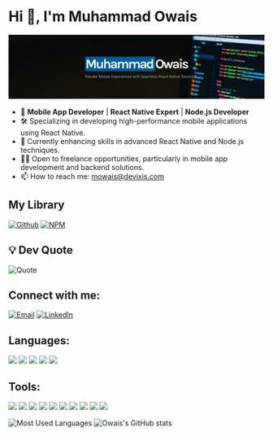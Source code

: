 # Hi 👋, I'm Muhammad Owais

![Banner Image](https://github.com/mowaisch/mowaisch/blob/main/assets/banner.jpeg?raw=true)

- 🚀 **Mobile App Developer** | **React Native Expert** | **Node.js Developer**
- 🛠️ Specializing in developing high-performance mobile applications using React Native.
- 🌱 Currently enhancing skills in advanced React Native and Node.js techniques.
- 👨‍💻 Open to freelance opportunities, particularly in mobile app development and backend solutions.
- 📫 How to reach me: [mowais@devixis.com](mailto:mowais@devixis.com)

## My Library

[![Github](https://img.icons8.com/color/48/000000/github)](https://github.com/mowaisch/react-native-animated-border-view)
[![NPM](https://img.icons8.com/color/48/000000/npm.png)](https://www.npmjs.com/package/react-native-animated-border-view)

## 💡 Dev Quote

![Quote](https://quotes-github-readme.vercel.app/api?type=horizontal&theme=radical)

## Connect with me:

[![Email](https://img.icons8.com/color/48/000000/new-post.png)](mailto:mowais@devixis.com)
[![LinkedIn](https://img.icons8.com/color/48/000000/linkedin.png)](https://www.linkedin.com/in/muhammad-owais-9200b9211/)

## Languages:

<img src="https://img.icons8.com/color/48/000000/html-5.png"/> <img src="https://img.icons8.com/color/48/000000/css3.png"/> <img src="https://img.icons8.com/color/48/000000/javascript.png"/> <img src="https://img.icons8.com/color/48/000000/typescript.png"/> <img src="https://img.icons8.com/color/48/000000/java-coffee-cup-logo--v1.png"/>

## Tools:

<img src="https://img.icons8.com/color/48/000000/react-native.png"/> <img src="https://img.icons8.com/fluency/48/000000/node-js.png"/> <img src="https://img.icons8.com/color/48/000000/mongodb.png"/> <img src="https://img.icons8.com/color/48/000000/sass.png"/> <img src="https://img.icons8.com/color/48/000000/adobe-photoshop.png"/> <img src="https://img.icons8.com/color/48/000000/figma.png"/> <img src="https://img.icons8.com/color/48/000000/mysql-logo.png"/> <img src="https://img.icons8.com/color/48/000000/amazon-web-services.png"/> <img src="https://img.icons8.com/color/48/000000/heroku.png"/> <img src="https://img.icons8.com/color/48/000000/tailwindcss.png"/>



![Most Used Languages](https://github-readme-stats.vercel.app/api/top-langs/?username=mowaisch&layout=compact&theme=radical)
![Owais's GitHub stats](https://github-readme-stats.vercel.app/api?username=mowaisch&show_icons=true&theme=radical&count_private=true&token=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)


